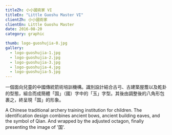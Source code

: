 ```yaml
---
titleZh: 小小國術家 VI
titleEn: "Little Guoshu Master VI"
clientZh: 小小國術家
clientEn: Little Guoshu Master
date: 2016-08-20
category: graphic

thumb: logo-guoshujia-0.jpg
gallery:
  - logo-guoshujia-1.jpg
  - logo-guoshujia-2.jpg
  - logo-guoshujia-3.jpg
  - logo-guoshujia-4.jpg
  - logo-guoshujia-5.jpg
---
```


一個面向兒童的中國傳統箭術培訓機構。識別設計結合古弓、古建築屋簷以及乾卦的型態，組合而成簡體「国」（國）字中的「玉」字型。其後由調整後的八角形包裹之，終呈現「国」的形象。

<!-- lang -->

A Chinese traditional archery training institution for children. The identification design combines ancient bows, ancient building eaves, and the symbol of Qian. And wrapped by the adjusted octagon, finally presenting the image of '国'.
